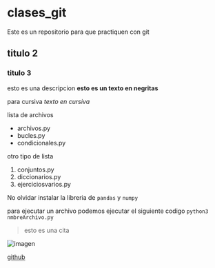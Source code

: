 # clases_git
Este es un repositorio para que practiquen con git

## titulo 2

### titulo 3

esto es una descripcion **esto es un texto en negritas**

para cursiva *texto en cursiva*

lista de archivos
- archivos.py
- bucles.py
- condicionales.py

otro tipo de lista
1. conjuntos.py
2. diccionarios.py
3. ejerciciosvarios.py

No olvidar instalar la libreria de `pandas` y `numpy`

para ejecutar un archivo podemos ejecutar el siguiente codigo
```python3 nmbreArchivo.py```

> esto es una cita

![imagen](github.png)


[github](https://github.com/jgorotiz)


